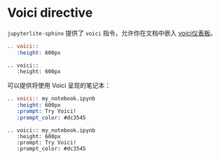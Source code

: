 # Voici directive

`jupyterlite-sphinx` 提供了 `voici` 指令，允许你在文档中嵌入 [voici仪表板](https://github.com/voila-dashboards/voici)。

```rst
.. voici::
   :height: 600px
```

```{eval-rst}
.. voici::
   :height: 600px
```

可以提供将使用 Voici 呈现的笔记本：

```rst
.. voici:: my_notebook.ipynb
   :height: 600px
   :prompt: Try Voici!
   :prompt_color: #dc3545
```

```{eval-rst}
.. voici:: my_notebook.ipynb
   :height: 600px
   :prompt: Try Voici!
   :prompt_color: #dc3545
```
